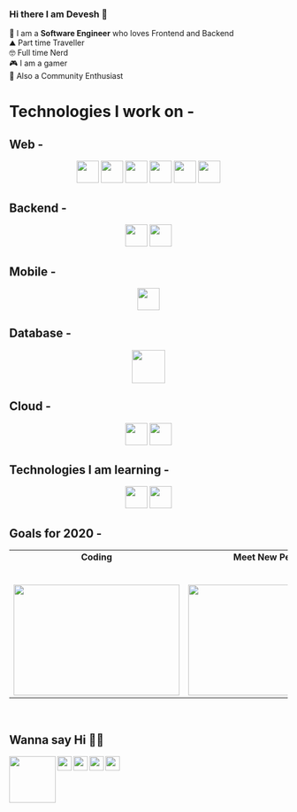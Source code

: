 ### Hi there I am Devesh 👋

🚀 I am a **Software Engineer** who loves Frontend and Backend <br>
⛰ Part time Traveller <br>
🤓 Full time Nerd <br> 
🎮 I am a gamer <br>
📢 Also a Community Enthusiast

# Technologies I work on - 

 
 ## Web - 
 <div>
<p align="center">
  <img width="40" height="40" src="https://cdn.svgporn.com/logos/react.svg">
   <img width="40" height="40" src="https://cdn.svgporn.com/logos/javascript.svg">
  <img  width="40" height="40" src="https://cdn.svgporn.com/logos/html-5.svg">
  <img  width="40" height="40" src="https://cdn.svgporn.com/logos/css-3.svg">
   <img  width="40" height="40" src="https://cdn.svgporn.com/logos/bootstrap.svg">
     <img  width="40" height="40" src="https://cdn.svgporn.com/logos/material-ui.svg">
  </p>
</div>
  
  ## Backend - 

 <div>
<p align="center">
<img width="40" height="40" src="https://cdn.svgporn.com/logos/nodejs-icon.svg">
   <img width="40" height="40" src="https://cdn.svgporn.com/logos/express.svg">
  </p>
</div>

## Mobile - 


 <div>
<p align="center">
<img height="40" width="40" src="https://cdn.svgporn.com/logos/react.svg">
  </p>
</div>

## Database - 
<div>
<p align="center">
<img height="60" width="60" src="https://cdn.svgporn.com/logos/mongodb.svg">
  </p>
</div>

## Cloud - 
<div>
<p align="center">
<img height="40" width="40" src="https://cdn.svgporn.com/logos/salesforce.svg">
  <img height="40" width="40" src="https://cdn.svgporn.com/logos/google-cloud.svg">
  </p>
</div>

## Technologies I am learning -

<div>
  <p align="center">
     <img height="40" width="40" src="https://cdn.svgporn.com/logos/aws.svg">
        <img height="40" width="40" src="https://cdn.svgporn.com/logos/firebase.svg">
    </p>
  </div>

## Goals for 2020 -


<table>
  <tbody>
    <tr valign="top">
      <td width="20%" align="center">
        <span><strong>Coding</strong></span><br><br><br>
        <img height="200px" src="https://media.giphy.com/media/fAnzw6YK33jMwzp5wp/giphy.gif" width="300px">
      </td>
      <td width="20%" align="center">
        <span><strong>Meet New People</strong></span><br><br><br>
        <img height="200px" src="https://media.giphy.com/media/3o7abBphHJngINCHio/giphy.gif" width="300px">
      </td>
      <td width="20%" align="center">
        <span><strong>Become Fit</strong></span><br><br><br>
        <img height="200px" src="https://media.giphy.com/media/iFGhsoee2xTOM/giphy.gif" width="300px">
      </td>
      </tbody>
</table>
<br>

## Wanna say Hi 👋👋


  <a target="_blank" href="https://www.linkedin.com/in/deveshlashkari/">
    <img align="left" width="84px" src="https://cdn.svgporn.com/logos/linkedin.svg" />
  </a>
  <a target="_blank" href="https://twitter.com/devesh_lashkari">
    <img align="left" width="26px" src="https://cdn.svgporn.com/logos/twitter.svg" />
  </a>
   <a target="_blank" href="https://facebook.com/devesh.lashkari.1">
    <img align="left" width="26px" src="https://cdn.svgporn.com/logos/facebook.svg" />
  </a>
  
  <a target="_blank" href="https://instagram.com/deveshlashkari">
    <img align="left" width="26px" src="https://cdn.svgporn.com/logos/instagram-icon.svg" />
  </a>
 
  <a href="mailto:deveshlashkari@gmail.com">
    <img align="left" width="26px" src="https://cdn.svgporn.com/logos/google-gmail.svg" />
  </a>






